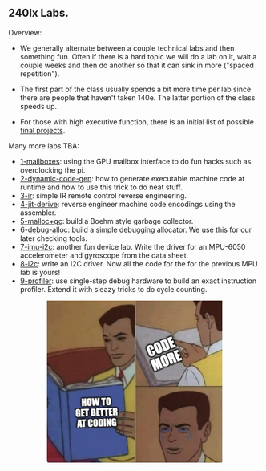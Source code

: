 ## 240lx Labs.

Overview:
  - We generally alternate between a couple technical labs and then
    something fun.  Often if there is a hard topic we will do a lab on it,
    wait a couple weeks and then do another so that it can sink in more
    ("spaced repetition").

  - The first part of the class usually spends a bit more time per lab
    since there are people that haven't taken 140e.  The latter portion
    of the class speeds up.

  - For those with high executive function, there is an initial list of
    possible [final projects](./final-projects/README.md).

Many more labs TBA:
   - [1-mailboxes](1-mailboxes): using the GPU mailbox interface
     to do fun hacks such as overclocking the pi.
   - [2-dynamic-code-gen](2-dynamic-code-gen/): how 
     to generate executable machine code at runtime and how to 
     use this trick to do neat stuff.  
   - [3-ir](3-ir): simple IR remote control reverse engineering.
   - [4-jit-derive](4-jit-derive): reverse engineer machine code encodings
     using the assembler.
   - [5-malloc+gc](5-malloc+gc): build a Boehm style garbage collector.
   - [6-debug-alloc](6-debug-alloc): build a simple debugging allocator.
     We use this for our later checking tools.
   - [7-imu-i2c](7-imu-i2c): another fun device lab. Write the driver
     for an MPU-6050 accelerometer and gyroscope from the data sheet.
   - [8-i2c](8-i2c): write an I2C driver.  Now all the code for the 
     for the previous MPU lab is yours!
   - [9-profiler](9-profiler): use single-step debug hardware to build
     an exact instruction profiler.  Extend it with sleazy tricks
     to do cycle counting.

<p align="center">
  <img src="lab-memes/coding.jpg" width="350" />
</p>
